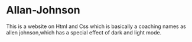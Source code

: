 # Allan-Johnson
This is a website on Html and Css which is basically a coaching names as allen johnson,which has a special effect of dark and light mode.
